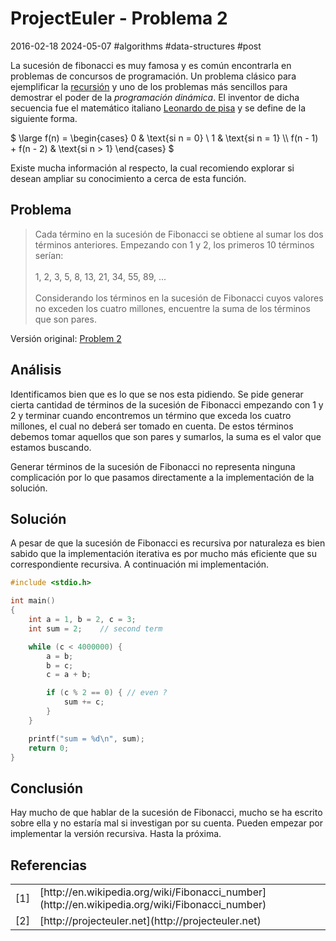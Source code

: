 <!-- vim: set spelllang=es_mx: -->

# ProjectEuler - Problema 2
2016-02-18 2024-05-07 #algorithms #data-structures #post

La sucesión de fibonacci es muy famosa y es común encontrarla en problemas de concursos de programación. Un problema clásico para ejemplificar la [recursión](/?p=35) y uno de los problemas más sencillos para demostrar el poder de la *programación dinámica*. El inventor de dicha secuencia fue el matemático italiano [Leonardo de pisa](http://en.wikipedia.org/wiki/Fibonacci) y se define de la siguiente forma.

$ \large f(n) =  \begin{cases} 0 & \text{si n = 0} \\ 1 & \text{si n = 1} \\\\ f(n - 1) + f(n - 2) & \text{si n > 1} \end{cases} $

Existe mucha información al respecto, la cual recomiendo explorar si desean ampliar su conocimiento a cerca de esta función.

## Problema
<blockquote>
  Cada término en la sucesión de Fibonacci se obtiene al sumar los dos términos anteriores. Empezando con 1 y 2, los primeros 10 términos serían:
<br><br>
    1, 2, 3, 5, 8, 13, 21, 34, 55, 89, ...
<br><br>
Considerando los términos en la sucesión de Fibonacci cuyos valores no exceden los cuatro millones, encuentre la suma de los términos que son pares.
</blockquote>

Versión original: [Problem 2](http://projecteuler.net/index.php?section=problems&id=2)

## Análisis

Identificamos bien que es lo que se nos esta pidiendo. Se pide generar cierta cantidad de términos de la sucesión de Fibonacci empezando con 1 y 2 y terminar cuando encontremos un término que exceda los cuatro millones, el cual no deberá ser tomado en cuenta. De estos términos debemos tomar aquellos que son pares y sumarlos, la suma es el valor que estamos buscando.

Generar términos de la sucesión de Fibonacci no representa ninguna complicación por lo que pasamos directamente a la implementación de la solución.


## Solución

A pesar de que la sucesión de Fibonacci es recursiva por naturaleza es bien sabido que la implementación iterativa es por mucho más eficiente que su correspondiente recursiva. A continuación mi implementación.


```c
#include <stdio.h>

int main()
{
    int a = 1, b = 2, c = 3;
    int sum = 2;	// second term

    while (c < 4000000) {
        a = b;
        b = c;
        c = a + b;

        if (c % 2 == 0) { // even ?
            sum += c;
        }
    }

    printf("sum = %d\n", sum);
    return 0;
}

```


## Conclusión
Hay mucho de que hablar de la sucesión de Fibonacci, mucho se ha escrito sobre ella y no estaría mal si investigan por su cuenta. Pueden empezar por implementar la versión recursiva. Hasta la próxima.

## Referencias

<table border="0">
    <tr>
        <td>[1]</td><td>[http://en.wikipedia.org/wiki/Fibonacci_number](http://en.wikipedia.org/wiki/Fibonacci_number)</td>
    </tr>
    <tr>
        <td>[2]</td><td>[http://projecteuler.net](http://projecteuler.net)</td>
    </tr>
</table>
